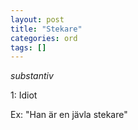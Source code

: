 ```yaml
---
layout: post
title: "Stekare"
categories: ord
tags: []
---
```


*substantiv*

1: Idiot

Ex: "Han är en jävla stekare"








